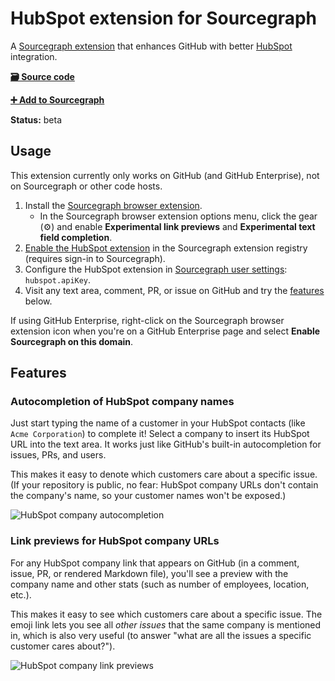 # HubSpot extension for Sourcegraph

A [Sourcegraph extension](https://docs.sourcegraph.com/extensions) that enhances GitHub with better [HubSpot](https://www.hubspot.com) integration.

[**🗃️ Source code**](https://github.com/sourcegraph/sourcegraph-hubspot)

[**➕ Add to Sourcegraph**](https://sourcegraph.com/extensions/sourcegraph/hubspot)

**Status:** beta

## Usage

This extension currently only works on GitHub (and GitHub Enterprise), not on Sourcegraph or other code hosts.

1. Install the [Sourcegraph browser extension](https://docs.sourcegraph.com/integration/browser_extension).
   - In the Sourcegraph browser extension options menu, click the gear (⚙️) and enable **Experimental link previews** and **Experimental text field completion**.
1. [Enable the HubSpot extension](https://sourcegraph.com/extensions/sourcegraph/hubspot) in the Sourcegraph extension registry (requires sign-in to Sourcegraph).
1. Configure the HubSpot extension in [Sourcegraph user settings](https://sourcegraph.com/user/settings): `hubspot.apiKey`.
1. Visit any text area, comment, PR, or issue on GitHub and try the [features](#features) below.

If using GitHub Enterprise, right-click on the Sourcegraph browser extension icon when you're on a GitHub Enterprise page and select **Enable Sourcegraph on this domain**.

## Features

### Autocompletion of HubSpot company names

Just start typing the name of a customer in your HubSpot contacts (like `Acme Corporation`) to complete it! Select a company to insert its HubSpot URL into the text area. It works just like GitHub's built-in autocompletion for issues, PRs, and users.

This makes it easy to denote which customers care about a specific issue. (If your repository is public, no fear: HubSpot company URLs don't contain the company's name, so your customer names won't be exposed.)

![HubSpot company autocompletion](https://storage.googleapis.com/sourcegraph-assets/extensions/sourcegraph/hubspot/hubspot-autocomplete.png)

### Link previews for HubSpot company URLs

For any HubSpot company link that appears on GitHub (in a comment, issue, PR, or rendered Markdown file), you'll see a preview with the company name and other stats (such as number of employees, location, etc.).

This makes it easy to see which customers care about a specific issue. The emoji link lets you see all _other issues_ that the same company is mentioned in, which is also very useful (to answer "what are all the issues a specific customer cares about?").

![HubSpot company link previews](https://storage.googleapis.com/sourcegraph-assets/extensions/sourcegraph/hubspot/hubspot-linkpreview.png)
